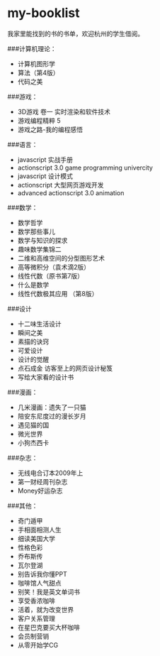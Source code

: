 my-booklist
===========

我家里能找到的书的书单，欢迎杭州的学生借阅。

###计算机理论：

* 计算机图形学
* 算法（第4版）
* 代码之美

###游戏：

* 3D游戏 卷一 实时渲染和软件技术
* 游戏编程精粹 5
* 游戏之路-我的编程感悟

###语言：

* javascript 实战手册
* actionscript 3.0 game programming univercity
* javascript 设计模式
* actionscript 大型网页游戏开发
* advanced actionscript 3.0 animation

###数学：

* 数学哲学
* 数学那些事儿
* 数学与知识的探求
* 趣味数学集锦二
* 二维和高维空间的分型图形艺术
* 高等微积分（袁术滴2版）
* 线性代数（原书第7版）
* 什么是数学
* 线性代数极其应用 （第8版）

###设计

* 十二味生活设计
* 瞬间之美
* 素描的诀窍
* 可爱设计
* 设计的觉醒
* 点石成金 访客至上的网页设计秘笈
* 写给大家看的设计书

###漫画：

* 几米漫画：遗失了一只猫
* 陪安东尼度过的漫长岁月
* 遇见猫的国
* 微光世界
* 小狗杰西卡

###杂志：

* 无线电合订本2009年上
* 第一财经周刊杂志
* Money好运杂志

###其他：

* 奇门遁甲
* 手相面相测人生
* 细读美国大学
* 性格色彩
* 乔布斯传
* 瓦尔登湖
* 别告诉我你懂PPT 
* 咖啡馆人气甜点
* 别笑！我是英文单词书
* 享受香浓咖啡
* 活着，就为改变世界
* 客户关系管理
* 在星巴克要买大杯咖啡
* 会员制营销
* 从零开始学CG
